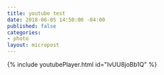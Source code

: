 ```yaml
---
title: youtube test
date: 2018-06-05 14:50:00 -04:00
published: false
categories:
- photo
layout: micropost
---
```


{% include youtubePlayer.html id="IvUU8joBb1Q" %}